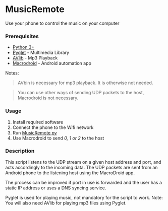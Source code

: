 # MusicRemote
Use your phone to control the music on your computer

### Prerequisites
* [Python 3+](https://www.python.org/downloads/)
* [Pyglet](https://bitbucket.org/pyglet/pyglet/wiki/Download) - Multimedia Library
* [AVlib](https://avbin.github.io/AVbin/Download.html) - Mp3 Playback
* [Macrodroid](https://play.google.com/store/apps/details?id=com.arlosoft.macrodroid) - Android automation app

Notes:
> AVbin is necessary for mp3 playback. It is otherwise not needed.

> You can use other ways of sending UDP packets to the host,
>Macrodroid is not necessary.

### Usage
1. Install required software
2. Connect the phone to the Wifi network
3. Run [MusicRemote.py](/MusicRemote.py)
4. Use Macrodroid to send *0, 1 or 2* to the host

### Description
This script listens to the UDP stream on a given
host address and port, and acts accordingly to
the incoming data.
The UDP packets are sent from an Android phone
to the listening host using the MacroDroid app.

The process can be improved if port in use is
forwarded and the user has a static IP address
or uses a DNS syncing service.

Pyglet is used for playing music, not mandatory
for the script to work. Note: You will also need
AVlib for playing mp3 files using Pyglet.
